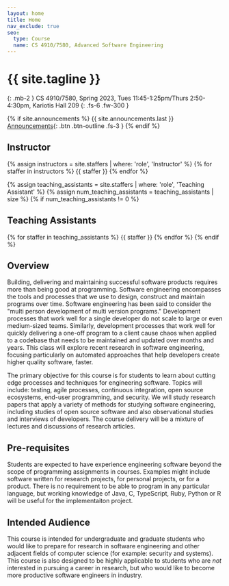 ```yaml
---
layout: home
title: Home
nav_exclude: true
seo:
  type: Course
  name: CS 4910/7580, Advanced Software Engineering
---
```


# {{ site.tagline }}
{: .mb-2 }
CS 4910/7580, Spring 2023, Tues 11:45-1:25pm/Thurs 2:50-4:30pm, Kariotis Hall 209
{: .fs-6 .fw-300 }

{% if site.announcements %}
{{ site.announcements.last }}
[Announcements](announcements.md){: .btn .btn-outline .fs-3 }
{% endif %}

## Instructor
{% assign instructors = site.staffers | where: 'role', 'Instructor' %}
{% for staffer in instructors %}
{{ staffer }}
{% endfor %}

{% assign teaching_assistants = site.staffers | where: 'role', 'Teaching Assistant' %}
{% assign num_teaching_assistants = teaching_assistants | size %}
{% if num_teaching_assistants != 0 %}
## Teaching Assistants

{% for staffer in teaching_assistants %}
{{ staffer }}
{% endfor %}
{% endif %}

## Overview
Building, delivering and maintaining successful software products requires more than being good at programming. Software engineering encompasses the tools and processes that we use to design, construct and maintain programs over time. Software engineering has been said to consider the "multi person development of multi version programs." Development processes that work well for a single developer do not scale to large or even medium-sized teams. Similarly, development processes that work well for quickly delivering a one-off program to a client cause chaos when applied to a codebase that needs to be maintained and updated over months and years. 
This class will explore recent research in software engineering, focusing particularly on automated approaches that help developers create higher quality software, faster.

The primary objective for this course is for students to learn about cutting edge processes and techniques for engineering software. Topics will include: testing, agile processes, continuous integration, open source ecosystems, end-user programming, and security. We will study research papers that apply a variety of methods for studying software engineering, including studies of open source software and also observational studies and interviews of developers. The course delivery will be a mixture of lectures and discussions of research articles.  

## Pre-requisites
Students are expected to have experience engineering software beyond the scope of programming assignments in courses. Examples might include software written for research projects, for personal projects, or for a product. There is no requirement to be able to program in any particular language, but working knowledge of Java, C, TypeScript, Ruby, Python or R will be useful for the implementaiton project.

## Intended Audience
This course is intended for undergraduate and graduate students who would like to prepare for research in software engineering and other adjacent fields of computer science (for example: security and systems). This course is also designed to be highly applicable to students who are *not* interested in pursuing a career in research, but who would like to become more productive software engineers in industry. 

